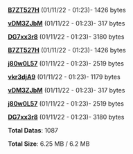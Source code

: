 [**B7ZT527H**](/data/B7ZT527H.txt) (01/11/22 - 01:23)- 1426 bytes

[**vDM3ZJbM**](/data/vDM3ZJbM.txt) (01/11/22 - 01:23)- 317 bytes

[**DG7xx3r8**](/data/DG7xx3r8.txt) (01/11/22 - 01:23)- 3180 bytes

[**B7ZT527H**](/data/B7ZT527H.txt) (01/11/22 - 01:23)- 1426 bytes

[**j80w0L57**](/data/j80w0L57.txt) (01/11/22 - 01:23)- 2519 bytes

[**vkr3djA9**](/data/vkr3djA9.txt) (01/11/22 - 01:23)- 1179 bytes

[**vDM3ZJbM**](/data/vDM3ZJbM.txt) (01/11/22 - 01:23)- 317 bytes

[**j80w0L57**](/data/j80w0L57.txt) (01/11/22 - 01:23)- 2519 bytes

[**DG7xx3r8**](/data/DG7xx3r8.txt) (01/11/22 - 01:23)- 3180 bytes

**Total Datas**: 1087

**Total Size**: 6.25 MB / 6.2 MB